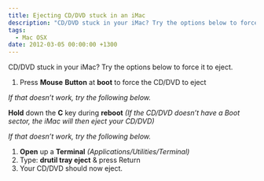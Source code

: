 ```yaml
---
title: Ejecting CD/DVD stuck in an iMac
description: "CD/DVD stuck in your iMac? Try the options below to force it to eject."
tags:
  - Mac OSX
date: 2012-03-05 00:00:00 +1300
---
```

CD/DVD stuck in your iMac? Try the options below to force it to eject.

  1. Press **Mouse** **Button** at **boot** to force the CD/DVD to eject

_If that doesn&#8217;t work, try the following below._

**Hold** down the **C** key during **reboot** _(If the CD/DVD doesn&#8217;t have a Boot sector, the iMac will then eject your CD/DVD)_

_If that doesn&#8217;t work, try the following below._

  1. **Open** up a **Terminal** _(Applications/Utilities/Terminal)_
  2. Type: **drutil tray eject** & press Return
  3. Your CD/DVD should now eject.

&nbsp;

&nbsp;

&nbsp;
